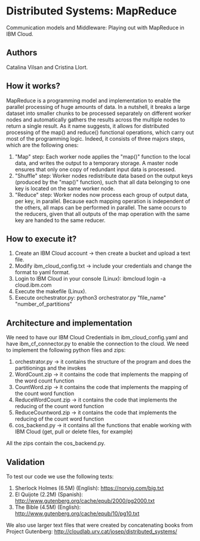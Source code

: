 # Distributed Systems: MapReduce 
Communication models and Middleware: Playing out with MapReduce in IBM Cloud.

## Authors
Catalina Vilsan and Cristina Llort.

## How it works?
MapReduce is a programming model and implementation to enable the parallel processing of huge amounts of data. In a nutshell, it breaks a large dataset into smaller chunks to be processed separately on different worker nodes and automatically gathers the results across the multiple nodes to return a single result. 
As it name suggests, it allows for distributed processing of the map() and reduce() functional operations, which carry out most of the programming logic. Indeed, it consists of three majors steps, which are the following ones: 
1. "Map" step: Each worker node applies the "map()" function to the local data, and writes the output to a temporary storage. A master node ensures that only one copy of redundant input data is processed.
2. "Shuffle" step: Worker nodes redistribute data based on the output keys (produced by the "map()" function), such that all data belonging to one key is located on the same worker node.
3. "Reduce" step: Worker nodes now process each group of output data, per key, in parallel.
Because each mapping operation is independent of the others, all maps can be performed in parallel. The same occurs to the reducers, given that all outputs of the map operation with the same key are handed to the same reducer. 

## How to execute it?
1. Create an IBM Cloud account -> then create a bucket and upload a text file.
2. Modify ibm_cloud_config.txt -> include your credentials and change the format to yaml format.
3. Login to IBM Cloud in your console (Linux): ibmcloud login -a cloud.ibm.com
4. Execute the makefile (Linux).
5. Execute orchestrator.py:
python3 orchestrator.py "file_name" "number_of_partitions"


## Architecture and implementation
We need to have our IBM Cloud Credentials in ibm_cloud_config.yaml and have ibm_cf_connector.py to enable the connection to the cloud.
We need to implement the following python files and zips:
1. orchestrator.py -> it contains the structure of the program and does the partitionings and the invokes
2. WordCount.zip -> it contains the code that implements the mapping of the word count function
3. CountWord.zip -> it contains the code that implements the mapping of the count word function
4. ReduceWordCount.zip -> it contains the code that implements the reducing of the count word function
5. ReduceCountword.zip -> it contains the code that implements the reducing of the count word function
6. cos_backend.py -> it contains all the functions that enable working with IBM Cloud (get, pull or delete files, for example)

All the zips contain the cos_backend.py.

## Validation
To test our code we use the following texts:
1. Sherlock Holmes  (6.5M) (English): https://norvig.com/big.txt
2. El Quijote (2.2M) (Spanish): http://www.gutenberg.org/cache/epub/2000/pg2000.txt
3. The Bible (4.5M) (English): http://www.gutenberg.org/cache/epub/10/pg10.txt

We also use larger text files that were created by concatenating books from Project Gutenberg:
http://cloudlab.urv.cat/josep/distributed_systems/



